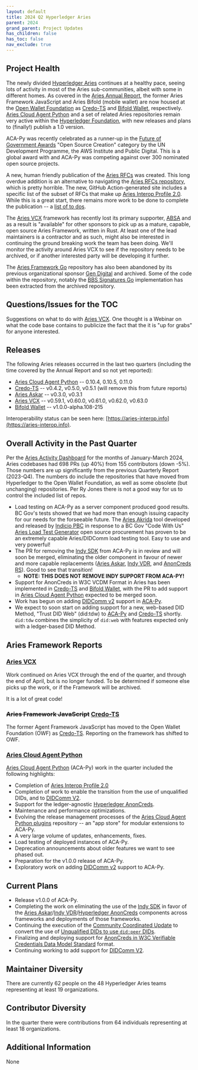 ```yaml
---
layout: default
title: 2024 Q2 Hyperledger Aries
parent: 2024
grand_parent: Project Updates
has_children: false
has_toc: false
nav_exclude: true
---
```


## Project Health

The newly divided [Hyperledger Aries] continues at a healthy pace, seeing lots of
activity in most of the Aries sub-communities, albeit with some in different
homes. As covered in the [Aries Annual Report], the former Aries Framework
JavaScript and Aries Bifold (mobile wallet) are now housed at the
[Open Wallet Foundation] as [Credo-TS] and [Bifold Wallet], respectively.
[Aries Cloud Agent Python] and a set of related Aries repositories remain very
active within the [Hyperledger Foundation], with new releases and plans to
(finally!) publish a 1.0 version.

ACA-Py was recently celebrated as a runner-up in the
[Future of Government Awards] "Open Source Creation" category by the UN Development
Programme, the AWS Institute and Public Digital. This is a global award with and
ACA-Py was competing against over 300 nominated open source projects.

A new, human friendly publication of the [Aries RFCs] was created. This long
overdue addition is an alternative to navigating the [Aries RFCs repository],
which is pretty horrible. The new, GitHub Action-generated site includes a
specific list of the subset of RFCs that make up [Aries Interop Profile 2.0].
While this is a great start, there remains more work to be done to complete the
publication -- a [list of to dos].

[Future of Government Awards]: https://futureofgovernment.com/en
[Aries RFCs]: https://hyperledger.github.io/aries-rfcs
[Aries RFCs repository]: https://github.com/hyperledger/aries-rfcs
[list of to dos]: https://github.com/hyperledger/aries-rfcs/issues/825
[Aries Interop Profile 2.0]: https://github.com/hyperledger/aries-rfcs/tree/master/concepts/0302-aries-interop-profile#aries-interop-profile-version-20

The [Aries VCX] framework has recently lost its primary supporter, [ABSA] and as
a result is "available" for other sponsors to pick up as a mature, capable, open
source Aries Framework, written in Rust. At least one of the lead maintainers is
a contractor and as such, might also be interested in continuing the ground
breaking work the team has been doing.  We'll monitor the activity around Aries
VCX to see if the repository needs to be archived, or if another interested
party will be developing it further.

The [Aries Framework Go] repository has also been abandoned by its previous
organizational sponsor [Gen Digital] and archived. Some of the code
within the repository, notably the [BBS Signatures Go] implementation has been
extracted from the archived repository.

[Hyperledger Aries]: https://www.hyperledger.org/projects/aries
[Aries Annual Report]: https://toc.hyperledger.org/project-reports/2024/2024-annual-Hyperledger-Aries.html
[Credo-TS]: https://github.com/openwallet-foundation/credo-ts
[Bifold Wallet]: https://github.com/openwallet-foundation/bifold-wallet
[Aries Cloud Agent Python]: https://github.com/hyperledger/aries-cloudagent-python
[Aries VCX]: https://github.com/hyperledger/aries-vcx
[ABSA]: https://absa.co.za
[Aries Framework Go]: https://github.com/hyperledger/aries-framework-go
[Gen Digital]: https://www.gendigital.com
[BBS Signatures Go]: https://github.com/hyperledger/aries-bbs-go
[Open Wallet Foundation]: https://openwallet.foundation/
[Hyperledger Foundation]: https://hyperledger.org
[Indy VDR]: https://github.com/hyperledger/indy-vdr
[AnonCreds RS]: https://github.com/hyperledger/anoncreds-rs

## Questions/Issues for the TOC

Suggestions on what to do with [Aries VCX]. One thought is
a Webinar on what the code base contains to publicize the fact
that the it is "up for grabs" for anyone interested.

## Releases

The following Aries releases occurred in the last two quarters (including the
time covered by the Annual Report and so not yet reported):

- [Aries Cloud Agent Python] -- 0.10.4, 0.10.5, 0.11.0
- [Credo-TS] -- v0.4.2, v0.5.0, v0.5.1 (will remove this from future reports)
- [Aries Askar] -- v0.3.0, v0.3.1
- [Aries VCX] -- v0.59.1, v0.60.0, v0.61.0, v0.62.0, v0.63.0
- [Bifold Wallet] -- v1.0.0-alpha.108-215

Interoperability status can be seen
here: [https://aries-interop.info](https://aries-interop.info).

## Overall Activity in the Past Quarter

Per the [Aries Activity Dashboard] for the months of January-March 2024, Aries
codebases had 698 PRs (up 40%) from 155 contributors (down -5%). Those numbers
are up significantly from the previous Quarterly Report (2023-Q4). The numbers
do include the repositories that have moved from Hyperledger to the Open Wallet
Foundation, as well as some obsolete (but unchanging) repositories. Per Ry Jones
there is not a good way for us to control the included list of repos.

[Aries Activity Dashboard]: https://insights.lfx.linuxfoundation.org/foundation/hyp/overview?project=aries&repository=all&dateFilters=Last%20Quarter&dateRange=2024-01-01%20to%202024-03-31&compare=PP&granularity=week&hideBots=true

- Load testing on ACA-Py as a server component produced good results. BC Gov's
  tests showed that we had more than enough issuing capacity for our needs for
  the forseeable future. The [Aries Akrida] tool developed and released by
  [Indicio PBC] in response to a BC Gov "Code With Us" [Aries Load Test Generator]
  open source procurement has proven to be an extremely capable Aries/DIDComm
  load testing tool. Easy to use and very powerful!
- The PR for removing the [Indy SDK] from ACA-Py is in review and will soon
  be merged, eliminating the older component in favour of newer and more capable
  replacements ([Aries Askar], [Indy VDR], and [AnonCreds RS]). Good to see that
  transition!
  - **NOTE: THIS DOES NOT REMOVE INDY SUPPORT FROM ACA-PY!**
- Support for AnonCreds in W3C VCDM Format in Aries has been implemented in
  [Credo-TS] and [Bifold Wallet], with the PR to add support in [Aries Cloud Agent Python]
  expected to be merged soon.
- Work has begun on adding [DIDComm v2] support in [ACA-Py].
- We expect to soon start on adding support for a new, web-based DID Method,
  "Trust DID Web" (did:tdw) to [ACA-Py] and [Credo-TS] shortly. `did:tdw`
  combines the simplicity of `did:web` with features expected only with a
  ledger-based DID Method.

[Aries Askar]: https://github.com/hyperledger/aries-askar
[Indy SDK]: https://github.com/hyperledger/indy-sdk
[Hyperledger AnonCreds]: https://github.com/hyperledger/anoncreds-rs
[Aries Cloud Agent Python plugins]: https://github.com/hyperledger/aries-acapy-plugins
[Indicio PBC]: https://indicio.tech
[Aries Akrida]: https://github.com/Indicio-tech/aries-akrida
[Aries Load Test Generator]: https://marketplace.digital.gov.bc.ca/opportunities/code-with-us/51d7c289-51a8-4307-939c-5a4271c7b2b6
[DIDComm v2]: https://identity.foundation/didcomm-messaging/spec/
[ACA-Py]: https://aca-py.org

## Aries Framework Reports

### [Aries VCX]

Work continued on Aries VCX through the end of the quarter, and through the end of April,
but is no longer funded. To be determined if someone else picks up the work, or if
the Framework will be archived.

It is a lot of great code!

### ~~Aries Framework JavaScript~~ [Credo-TS]

The former Agent Framework JavaScript has moved to the Open Wallet Foundation
(OWF) as [Credo-TS]. Reporting on the framework has shifted to OWF.

### [Aries Cloud Agent Python]

[Aries Cloud Agent Python] (ACA-Py) work in the quarter included the following highlights:

- Completion of [Aries Interop Profile 2.0](https://github.com/hyperledger/aries-rfcs/tree/master/concepts/0302-aries-interop-profile#aries-interop-profile-version-20)
- Completion of work to enable the transition from the use of unqualified DIDs, and to [DIDComm V2].
- Support for the ledger-agnostic [Hyperledger AnonCreds].
- Maintenance and performance optimizations.
- Evolving the release management processes of the [Aries Cloud Agent Python plugins] repository -- an "app
  store" for modular extensions to ACA-Py.
- A very large volume of updates, enhancements, fixes.
- Load testing of deployed instances of ACA-Py.
- Deprecation announcements about older features we want to see phased out.
- Preparation for the v1.0.0 release of ACA-Py.
- Exploratory work on adding [DIDComm v2] support to ACA-Py.

## Current Plans

- Release v1.0.0 of ACA-Py.
- Completing the work on eliminating the use of the [Indy SDK] in favor of the
  [Aries Askar]/[Indy VDR]/[Hyperledger AnonCreds] components across frameworks and deployments of those
  frameworks.
- Continuing the execution of the [Community Coordinated Update] to convert the use of [Unqualified DIDs to use `did:peer` DIDs].
- Finalizing and deploying support for [AnonCreds in W3C Verifiable Credentials Data Model Standard] format.
- Continuing working to add support for [DIDComm V2].

[Community Coordinated Update]: https://github.com/hyperledger/aries-rfcs/tree/main/concepts/0345-community-coordinated-update
[Unqualified DIDs to use `did:peer` DIDs]: https://github.com/hyperledger/aries-rfcs/pull/793
[AnonCreds in W3C Verifiable Credentials Data Model Standard]: https://marketplace.digital.gov.bc.ca/opportunities/code-with-us/7afcbd7c-2bbc-41ed-bf27-b6ba6e2903c5

## Maintainer Diversity

There are currently 62 people on the 48 Hyperledger Aries teams representing at least 19 organizations.

## Contributor Diversity

In the quarter there were contributions from 64 individuals representing at least 18 organizations.

## Additional Information

None

